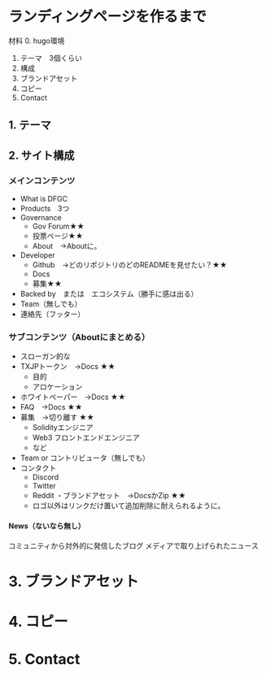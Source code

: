 # ランディングページを作るまで

材料
 0. hugo環境
 1. テーマ　3個くらい
 2. 構成
 3. ブランドアセット
 4. コピー
 5. Contact

## 1. テーマ


## 2. サイト構成

### メインコンテンツ

- What is DFGC
- Products　3つ
- Governance
	- Gov Forum★★
	- 投票ページ★★
	- About　→Aboutに。
- Developer
	- Github　→どのリポジトリのどのREADMEを見せたい？★★
	- Docs
	- 募集★★
- Backed by　または　エコシステム（勝手に感は出る）
- Team（無しでも）
- 連絡先（フッター）

### サブコンテンツ（Aboutにまとめる）
- スローガン的な
- TXJPトークン　→Docs ★★
	- 目的
	- アロケーション
- ホワイトペーパー　→Docs ★★
- FAQ　→Docs ★★
- 募集　→切り離す ★★
	- Solidityエンジニア
	- Web3 フロントエンドエンジニア
	- など
- Team or コントリビュータ（無しでも）
- コンタクト
	- Discord
	- Twitter
	- Reddit
・ブランドアセット　→DocsかZip ★★
	- ロゴ以外はリンクだけ置いて追加削除に耐えられるように。

#### News（ないなら無し）
コミュニティから対外的に発信したブログ
メディアで取り上げられたニュース


# 3. ブランドアセット



# 4. コピー


# 5. Contact

